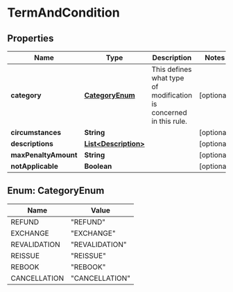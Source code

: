 

# TermAndCondition


## Properties

| Name | Type | Description | Notes |
|------------ | ------------- | ------------- | -------------|
|**category** | [**CategoryEnum**](#CategoryEnum) | This defines what type of modification is concerned in this rule. |  [optional] |
|**circumstances** | **String** |  |  [optional] |
|**descriptions** | [**List&lt;Description&gt;**](Description.md) |  |  [optional] |
|**maxPenaltyAmount** | **String** |  |  [optional] |
|**notApplicable** | **Boolean** |  |  [optional] |



## Enum: CategoryEnum

| Name | Value |
|---- | -----|
| REFUND | &quot;REFUND&quot; |
| EXCHANGE | &quot;EXCHANGE&quot; |
| REVALIDATION | &quot;REVALIDATION&quot; |
| REISSUE | &quot;REISSUE&quot; |
| REBOOK | &quot;REBOOK&quot; |
| CANCELLATION | &quot;CANCELLATION&quot; |



